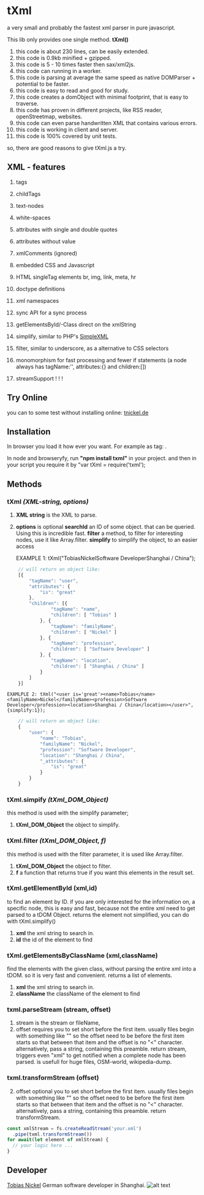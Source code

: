 # tXml
a very small and probably the fastest xml parser in pure javascript.

This lib only provides one single method. **tXml()**

1. this code is about 230 lines, can be easily extended. 
2. this code is 0.9kb minified + gzipped.
3. this code is 5 - 10 times faster then sax/xml2js.
4. this code can running in a worker.
5. this code is parsing at average the same speed as native DOMParser + potential to be faster.
6. this code is easy to read and good for study. 
7. this code creates a domObject with minimal footprint, that is easy to traverse.
8. this code has proven in different projects, like RSS reader, openStreetmap, websites.
9. this code can even parse handwritten XML that contains various errors.
10. this code is working in client and server.
11. this code is 100% covered by unit tests.
  
so, there are good reasons to give tXml.js a try. 

## XML - features
  1. tags
  2. childTags
  3. text-nodes
  4. white-spaces
  5. attributes with single and double quotes
  6. attributes without value
  7. xmlComments (ignored)
  8. embedded CSS and Javascript
  9. HTML singleTag elements br, img, link, meta, hr
  10. doctype definitions
  11. xml namespaces
  12. sync API for a sync process
  13. getElementsById/-Class direct on the xmlString 
  14. simplify, similar to PHP's [SimpleXML](http://php.net/manual/en/book.simplexml.php)
  15. filter, similar to underscore, as a alternative to CSS selectors
  16. monomorphism for fast processing and fewer if statements (a node always has tagName:'', attributes:{} and children:[])
  
  17. streamSupport ! ! !

## Try Online
you can to some test without installing online: [tnickel.de](http://tnickel.de/2017/04/02/txml-online/)

## Installation
In browser you load it how ever you want. For example as tag: <script src="tXml.js"></script>.

In node and browseryfy, run **"npm install txml"** in your project.
and then in your script you require it by "var tXml = require('txml');

## Methods

### **tXml** *(XML-string, options)*
1. **XML string** is the XML to parse.
2. **options** is optional 
        **searchId** an ID of some object. that can be queried. Using this is incredible fast. 
        **filter** a method, to filter for interesting nodes, use it like Array.filter.
        **simplify** to simplify the object, to an easier access
        
    
    EXAMPLE 1: tXml("<user is='great'><name>Tobias</name><familyName>Nickel</familyName><profession>Software Developer</profession><location>Shanghai / China</location></user>");
```js
    // will return an object like: 
    [{
        "tagName": "user",
        "attributes": {
            "is": "great"
        },
        "children": [{
                "tagName": "name",
                "children": [ "Tobias" ]
            }, {
                "tagName": "familyName",
                "children": [ "Nickel" ]
            }, {
                "tagName": "profession",
                "children": [ "Software Developer" ]
            }, {
                "tagName": "location",
                "children": [ "Shanghai / China" ]
            }
        ]
    }]    
```   
    EXAMLPLE 2: tXml("<user is='great'><name>Tobias</name><familyName>Nickel</familyName><profession>Software Developer</profession><location>Shanghai / China</location></user>",{simplify:1});

```js
    // will return an object like: 
    {
        "user": {
            "name": "Tobias",
            "familyName": "Nickel",
            "profession": "Software Developer",
            "location": "Shanghai / China",
            "_attributes": {
                "is": "great"
            }
        }
    }
```
### **tXml.simpify** *(tXml_DOM_Object)* 
this method is used with the simplify parameter;
1. **tXml_DOM_Object** the object to simplify.

### **tXml.filter** *(tXml_DOM_Object, f)* 
this method is used with the filter parameter, it is used like Array.filter.
1. **tXml_DOM_Object** the object to filter.
2. **f** a function that returns true if you want this elements in the result set.

### **tXml.getElementById** (xml,id) 
to find an element by ID. if you are only interested for the information on, a specific node, this is easy and fast, because not the entire xml need to get parsed to a tDOM Object. returns the element not simplified, you can do with tXml.simplify()
1. **xml** the xml string to search in.
2. **id** the id of the element to find


### **tXml.getElementsByClassName** (xml,className) 
find the elements with the given class, without parsing the entire xml into a tDOM. so it is very fast and convenient. returns a list of elements. 
1. **xml** the xml string to search in.
2. **className** the className of the element to find


### **txml.parseStream** (stream, offset)
1. stream is the stream or fileName, 
2. offset requires you to set short before the first item.
        usually files begin with something like "<!DOCTYPE osm><osm>"
        so the offset need to be before the first item starts so that 
        between that item and the offset is no "<" character.
        alternatively, pass a string, containing this preamble.
return stream, triggers even "xml" to get notified when a complete node has been parsed.
is usefull for huge files, OSM-world, wikipedia-dump.

### **txml.transformStream** (offset)
2. offset optional you to set short before the first item.
    usually files begin with something like "<!DOCTYPE osm><osm>"
    so the offset need to be before the first item starts so that 
    between that item and the offset is no "<" character.
    alternatively, pass a string, containing this preamble.
return transformStream.
```js
const xmlStream = fs.createReadStream('your.xml')
  .pipe(txml.transformStream())
for await(let element of xmlStream) {
  // your logic here ...
}
```




## Developer
[Tobias Nickel](http://tnickel.de/) German software developer in Shanghai. 
![alt text](https://avatars1.githubusercontent.com/u/4189801?s=150) 
